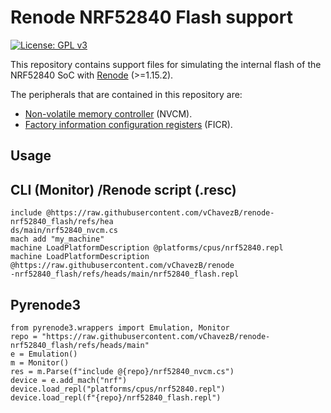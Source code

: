 # Renode NRF52840 Flash support

 [![License: GPL v3](https://img.shields.io/badge/License-GPLv3-blue.svg)](https://www.gnu.org/licenses/gpl-3.0)

This repository contains support files for simulating the internal flash of the NRF52840 SoC with [Renode](https://github.com/renode/renode) (>=1.15.2).

The peripherals that are contained in this repository are:
- [Non-volatile memory controller](https://docs.nordicsemi.com/bundle/ps_nrf52840/page/nvmc.html#register) (NVCM).
- [Factory information configuration registers](https://docs.nordicsemi.com/bundle/ps_nrf52840/page/ficr.html) (FICR).


## Usage

## CLI (Monitor) /Renode script (.resc)

```
include @https://raw.githubusercontent.com/vChavezB/renode-nrf52840_flash/refs/hea
ds/main/nrf52840_nvcm.cs
mach add "my_machine"
machine LoadPlatformDescription @platforms/cpus/nrf52840.repl
machine LoadPlatformDescription @https://raw.githubusercontent.com/vChavezB/renode
-nrf52840_flash/refs/heads/main/nrf52840_flash.repl
```
## Pyrenode3

```python3
from pyrenode3.wrappers import Emulation, Monitor
repo = "https://raw.githubusercontent.com/vChavezB/renode-nrf52840_flash/refs/heads/main"
e = Emulation()
m = Monitor()
res = m.Parse(f"include @{repo}/nrf52840_nvcm.cs")
device = e.add_mach("nrf")
device.load_repl("platforms/cpus/nrf52840.repl")
device.load_repl(f"{repo}/nrf52840_flash.repl")
```

